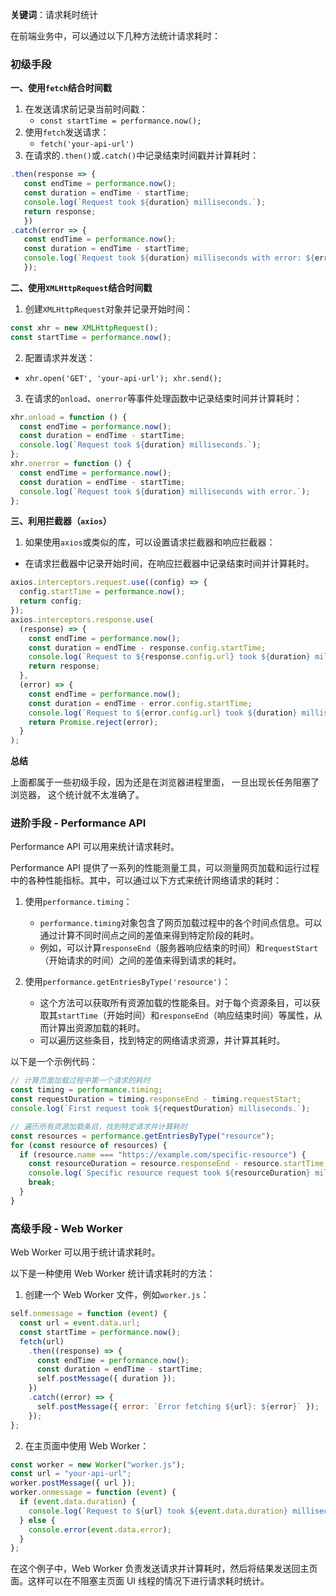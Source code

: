 **关键词**：请求耗时统计

在前端业务中，可以通过以下几种方法统计请求耗时：

### 初级手段

**一、使用`fetch`结合时间戳**

1. 在发送请求前记录当前时间戳：
   - `const startTime = performance.now();`
2. 使用`fetch`发送请求：
   - `fetch('your-api-url')`
3. 在请求的`.then()`或`.catch()`中记录结束时间戳并计算耗时：

```javascript
.then(response => {
   const endTime = performance.now();
   const duration = endTime - startTime;
   console.log(`Request took ${duration} milliseconds.`);
   return response;
   })
.catch(error => {
   const endTime = performance.now();
   const duration = endTime - startTime;
   console.log(`Request took ${duration} milliseconds with error: ${error}`);
   });
```

**二、使用`XMLHttpRequest`结合时间戳**

1. 创建`XMLHttpRequest`对象并记录开始时间：

```javascript
const xhr = new XMLHttpRequest();
const startTime = performance.now();
```

2. 配置请求并发送：

- `xhr.open('GET', 'your-api-url'); xhr.send();`

3. 在请求的`onload`、`onerror`等事件处理函数中记录结束时间并计算耗时：

```javascript
xhr.onload = function () {
  const endTime = performance.now();
  const duration = endTime - startTime;
  console.log(`Request took ${duration} milliseconds.`);
};
xhr.onerror = function () {
  const endTime = performance.now();
  const duration = endTime - startTime;
  console.log(`Request took ${duration} milliseconds with error.`);
};
```

**三、利用拦截器（`axios`）**

1. 如果使用`axios`或类似的库，可以设置请求拦截器和响应拦截器：

- 在请求拦截器中记录开始时间，在响应拦截器中记录结束时间并计算耗时。

```javascript
axios.interceptors.request.use((config) => {
  config.startTime = performance.now();
  return config;
});
axios.interceptors.response.use(
  (response) => {
    const endTime = performance.now();
    const duration = endTime - response.config.startTime;
    console.log(`Request to ${response.config.url} took ${duration} milliseconds.`);
    return response;
  },
  (error) => {
    const endTime = performance.now();
    const duration = endTime - error.config.startTime;
    console.log(`Request to ${error.config.url} took ${duration} milliseconds with error.`);
    return Promise.reject(error);
  }
);
```

**总结**

上面都属于一些初级手段，因为还是在浏览器进程里面， 一旦出现长任务阻塞了浏览器， 这个统计就不太准确了。

### 进阶手段 - Performance API

Performance API 可以用来统计请求耗时。

Performance API 提供了一系列的性能测量工具，可以测量网页加载和运行过程中的各种性能指标。其中，可以通过以下方式来统计网络请求的耗时：

1. 使用`performance.timing`：

   - `performance.timing`对象包含了网页加载过程中的各个时间点信息。可以通过计算不同时间点之间的差值来得到特定阶段的耗时。
   - 例如，可以计算`responseEnd`（服务器响应结束的时间）和`requestStart`（开始请求的时间）之间的差值来得到请求的耗时。

2. 使用`performance.getEntriesByType('resource')`：
   - 这个方法可以获取所有资源加载的性能条目。对于每个资源条目，可以获取其`startTime`（开始时间）和`responseEnd`（响应结束时间）等属性，从而计算出资源加载的耗时。
   - 可以遍历这些条目，找到特定的网络请求资源，并计算其耗时。

以下是一个示例代码：

```javascript
// 计算页面加载过程中第一个请求的耗时
const timing = performance.timing;
const requestDuration = timing.responseEnd - timing.requestStart;
console.log(`First request took ${requestDuration} milliseconds.`);

// 遍历所有资源加载条目，找到特定请求并计算耗时
const resources = performance.getEntriesByType("resource");
for (const resource of resources) {
  if (resource.name === "https://example.com/specific-resource") {
    const resourceDuration = resource.responseEnd - resource.startTime;
    console.log(`Specific resource request took ${resourceDuration} milliseconds.`);
    break;
  }
}
```

### 高级手段 - Web Worker

Web Worker 可以用于统计请求耗时。

以下是一种使用 Web Worker 统计请求耗时的方法：

1. 创建一个 Web Worker 文件，例如`worker.js`：

```javascript
self.onmessage = function (event) {
  const url = event.data.url;
  const startTime = performance.now();
  fetch(url)
    .then((response) => {
      const endTime = performance.now();
      const duration = endTime - startTime;
      self.postMessage({ duration });
    })
    .catch((error) => {
      self.postMessage({ error: `Error fetching ${url}: ${error}` });
    });
};
```

2. 在主页面中使用 Web Worker：

```javascript
const worker = new Worker("worker.js");
const url = "your-api-url";
worker.postMessage({ url });
worker.onmessage = function (event) {
  if (event.data.duration) {
    console.log(`Request to ${url} took ${event.data.duration} milliseconds.`);
  } else {
    console.error(event.data.error);
  }
};
```

在这个例子中，Web Worker 负责发送请求并计算耗时，然后将结果发送回主页面。这样可以在不阻塞主页面 UI 线程的情况下进行请求耗时统计。
